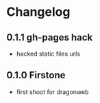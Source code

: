 # Changelog

## 0.1.1 gh-pages hack
- hacked static files urls

## 0.1.0 Firstone
- first shoot for dragonweb